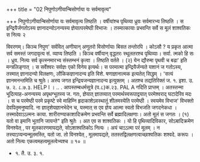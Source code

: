 +++
title = "02 निपुणोऽणीयान्बिसोर्णाया यः सर्वमावृत्य"

+++
निपुणोऽणीयान्बिसोर्णाया यः सर्वमावृत्य तिष्ठति । वर्षीयांश्च पृथिव्या ध्रुवः सर्वमारभ्य तिष्ठति । स इन्द्रियैर्जगतोऽस्य ज्ञानादन्योऽनन्यस्य ज्ञेयात्परमेष्ठी विभाजः । तस्मात्कायाः प्रभवन्ति सर्वे स मूलं शाश्वतिकः स नित्यः २


विवरणम्। किञ्च निपुण' सर्ववित् अणीयान् अणुतरो विसोर्णायाः बिसत तन्तोरपि । कोऽसौ ? य प्रकृत आत्मा सर्व समस्तं जगदावृत्य सं. व्याप्य तिष्ठति । किञ्च वर्षीयान् वृद्धतरः स्थूलतरश्च पृथिव्याः। सर्वा. त्मको हि सः । ध्रुव. नित्यः सर्व कृत्स्नमारभ्य संस्तम्भनं कृत्वा । तिष्ठति वर्तते । (२) येन द्यौरुमा पृथवी च बढा' इति मन्त्रलिङ्गात् । स सर्वेश्वरः सर्वज्ञः एको विनेय इत्यर्थः। स परमात्मा इन्द्रियैर्जन्यते यशानं ज गतोऽस्य, तस्मात् ज्ञानादन्यो विलक्षणः, लौकिकज्ञानादन्य इति विशे. षणाज्ञानात्मक इत्यतेत् सिद्धम् । 'सत्यं ज्ञानमनन्तमिति च श्रुतेः। अस्य जगत इन्द्रियजन्यज्ञानादन्य इत्युक्तम् । अतश्च तद्यतिरिक्तं ज.
१. इशा. उ. ७. २. ८.७.३.
HELP
I
।
..
.
आपस्तम्बधर्मसूत्रे
(प.८)क.२३.
PAL
A
गदिति प्राप्तम् । अतस्तन्मा भूदित्याह-अनन्यस्य अपृथग्भूतस्य ज. गतः, ज्ञेयात् ज्ञातव्यात् परमार्थस्वरूपाद्वयात् परमेश्वराद् घटादेरिव मदः । स च परमेष्ठी परमे प्रकृष्टे स्वे माहिम्नि हृदाकाशेऽवस्थातुं शीलमस्येति परमेष्ठी । स्वयमेव विभाज' विभक्तो देवपितृमनुष्यादि. ना ज्ञातृशेयज्ञानभेदेन च, यस्मात् स एव ज्ञेय आत्मा स्वतो विभजति जगदनेकधा । तस्मादेवाऽऽत्मनः काया. शारीराण्याकाशादिक्रमेण प्रभवन्ति सर्वे ब्रह्मादिलक्षणाः। अतो मूलं स जगतः । (१) यतो वा इमानि भूतानि जायन्ते" इति श्रुतेः । अत एव स शाश्वतिकः । यो हि पृथिव्यादिविकार, सोऽबादिक्रमेण विनश्येत् , पर मूलकारणमापद्यते, सोऽशाश्वतिकोऽ नित्यः । अयं चाऽऽत्मा परं मूलम् । न तस्याऽप्यन्यन्मूलमस्ति, यतो जा. तो विनश्येत् , मूलमापद्यते, ततस्तद्विलक्षणत्वाच्छाश्वतिकः शश्वदे. करूपः । अतो नित्यः एकत्वमहत्वमूलत्वेभ्यश्च ॥ १० ॥

- १. तै. उ. ३. १.
